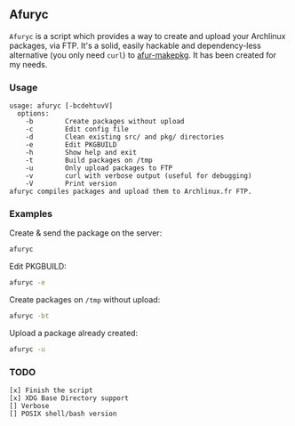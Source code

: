 Afuryc
------

```Afuryc``` is a script which provides a way to create and upload your Archlinux packages, via FTP.
It's a solid, easily hackable and dependency-less alternative (you only need ```curl```) to [afur-makepkg](http://wiki.archlinux.fr/Depot_archlinuxfr#afur-makepkg). It has been created for my needs.

### Usage ###

    usage: afuryc [-bcdehtuvV]
      options:
        -b        Create packages without upload
        -c        Edit config file
        -d        Clean existing src/ and pkg/ directories
        -e        Edit PKGBUILD
        -h        Show help and exit
        -t        Build packages on /tmp
        -u        Only upload packages to FTP
        -v        curl with verbose output (useful for debugging)
        -V        Print version
    afuryc compiles packages and upload them to Archlinux.fr FTP.

### Examples ###

Create & send the package on the server:
```sh
afuryc
```

Edit PKGBUILD:
```sh
afuryc -e
```

Create packages on ```/tmp``` without upload:
```sh
afuryc -bt
```

Upload a package already created:
```sh
afuryc -u
```

### TODO ###

    [x] Finish the script
    [x] XDG Base Directory support
    [] Verbose
    [] POSIX shell/bash version
